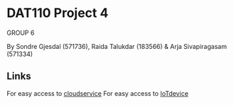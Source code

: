 # DAT110 Project 4 

GROUP 6

By Sondre Gjesdal (571736), Raida Talukdar (183566) & Arja Sivapiragasam (571334)

## Links
For easy access to [cloudservice](https://github.com/S571736/DAT110_Project4/tree/master/dat110-project4-startcode-cloudservice/ACCloudService/src/main/java/no/hvl/dat110/ac/rest)
For easy access to [IoTdevice](https://github.com/S571736/DAT110_Project4/tree/master/dat110-project4-startcode-iotdevice/ACIoTDevice/src/no/hvl/dat110/aciotdevice/client)

